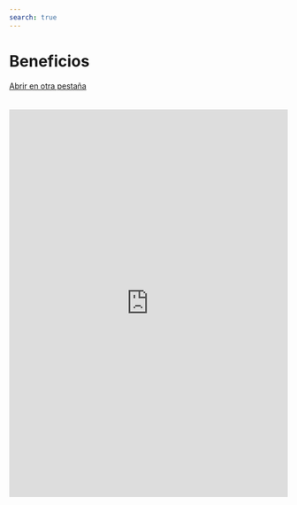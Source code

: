 ```yaml
---
search: true
---
```


# Beneficios

[Abrir en otra pestaña](https://widgets-es.modyo.com/personas/beneficios)

<iframe id="widgetFrame" src="https://widgets-es.modyo.com/personas/beneficios" width="100%" height="700px" frameBorder="0" style="overflow:auto;margin-top:20px;"/>

| Funcionalidad             | Descripción                                                                                                                                                                                                                                                                                                                                                                                          |
| ------------------------- | ---------------------------------------------------------------------------------------------------------------------------------------------------------------------------------------------------------------------------------------------------------------------------------------------------------------------------------------------------------------------------------------------------- |
| Resumen de los Beneficios | Entrega un listado de las promociones con etiquetado automático por categoría. Muestra el título de cada promoción y su información básica. Filtra rápidamente las promociones por categoría o busca cualquier promoción por nombre. Permite ver las promociones por ubicación en el mapa y calcula automáticamente la distancia a las promociones más cercanas utilizando datos de geolocalización. |

<script>

  export default {
    mounted() {

      function setIframeHeightCO(id, ht) {
          var ifrm = document.getElementById(id);
          if(ifrm) {
            ifrm.style.height = ht + 4 + "px";
          }
      }
      // iframed document sends its height using postMessage
      function handleDocHeightMsg(e) {
          // check origin
          if ( e.origin === 'https://widgets-es.modyo.com' ) {
              // parse data
              var data = JSON.parse( e.data );

              console.log('data:', data)
              // check data object
              if ( data['docHeight'] ) {
                  setIframeHeightCO( 'widgetFrame', data['docHeight'] );
              } else {
                  setIframeHeightCO( 'widgetFrame', 700 );
              }
          }
      }

      // assign message handler
      if ( window.addEventListener ) {
          window.addEventListener('message', handleDocHeightMsg, false);
      }
    }
  }

</script>
